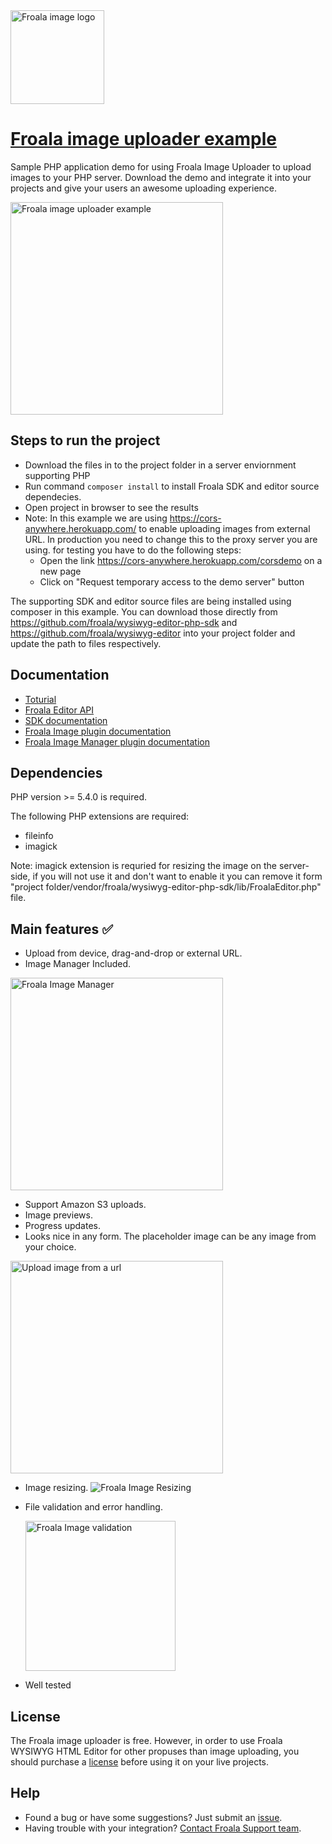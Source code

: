 <img  width="150" src="resources/static/froala-image-logo.png" alt="Froala image logo">

# [Froala image uploader example](https://froala.com/image-uploader/)

Sample PHP application demo for using Froala Image Uploader to upload images to your PHP server. Download the demo and integrate it into your projects and give your users an awesome uploading experience.

<img  width="340" src="resources/static/FRO-image-uploader.gif" alt="Froala image uploader example">

## Steps to run the project

- Download the files in to the project folder in a server enviornment supporting PHP
- Run command `composer install` to install Froala SDK and editor source dependecies.
- Open project in browser to see the results
- Note: In this example we are using https://cors-anywhere.herokuapp.com/ to enable uploading images from external URL. In production you need to change this to the proxy server you are using. for testing you have to do the following steps:
  - Open the link https://cors-anywhere.herokuapp.com/corsdemo on a new page
  - Click on "Request temporary access to the demo server" button


The supporting SDK and editor source files are being installed using composer in this example. You can download those directly from https://github.com/froala/wysiwyg-editor-php-sdk and https://github.com/froala/wysiwyg-editor into your project folder and update the path to files respectively.

## Documentation
 * [Toturial](https://froala.com/image-uploader/handle-user-profile-image-php-tutorial/)
 * [Froala Editor API](https://froala.com/wysiwyg-editor/docs/api/)
 * [SDK documentation](https://www.froala.com/wysiwyg-editor/docs/sdks/php)
 * [Froala Image plugin documentation](https://froala.com/image-plugin/)
 * [Froala Image Manager plugin documentation](https://froala.com/image-manager-plugin/)


## Dependencies

PHP version >= 5.4.0 is required.

The following PHP extensions are required:

* fileinfo
* imagick

Note: imagick extension is requried for resizing the image on the server-side, if you will not use it and don't want to enable it you can remove it form "project folder/vendor/froala/wysiwyg-editor-php-sdk/lib/FroalaEditor.php" file.



## Main features ✅

 - Upload from device, drag-and-drop or external URL.
 - Image Manager Included.
 <img  width="340" src="resources/static/image-manager.gif" alt="Froala Image Manager">


 - Support Amazon S3 uploads.
 - Image previews.
 - Progress updates.
 - Looks nice in any form. The placeholder image can be any image from your choice.
  <img  width="340" src="resources/static/image-uploader-link.gif" alt="Upload image from a url">


 - Image resizing.
 ![Froala Image Resizing](resources/static/image-uploader-resize.gif)

 - File validation and error handling.

   <img  width="240" src="resources/static/Upload-form-error.png" alt="Froala Image validation">


 - Well tested

## License

The Froala image uploader is free.  However, in order to use Froala WYSIWYG HTML Editor for other propuses than image uploading, you should purchase a [license](http://froala.com/wysiwyg-editor/pricing) before using it on your live projects.

## Help
- Found a bug or have some suggestions? Just submit an [issue](https://github.com/froala/froala-image-uploader-example/issues).
- Having trouble with your integration? [Contact Froala Support team](http://froala.com/wysiwyg-editor/contact).
